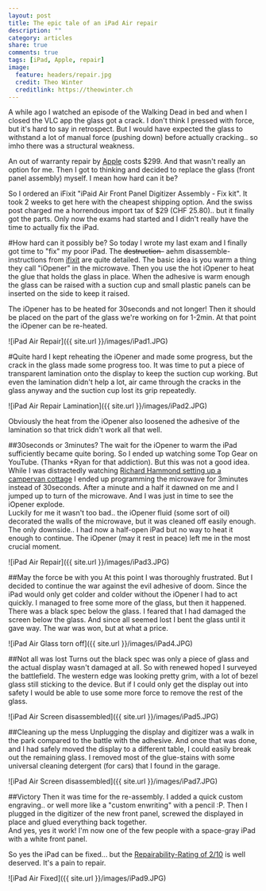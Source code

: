 ```yaml
---
layout: post
title: The epic tale of an iPad Air repair
description: ""
category: articles
share: true
comments: true
tags: [iPad, Apple, repair]
image:
  feature: headers/repair.jpg
  credit: Theo Winter
  creditlink: https://theowinter.ch
---
```


A while ago I watched an episode of the Walking Dead in bed and when I closed the VLC app the glass got a crack. 
I don't think I pressed with force, but it's hard to say in retrospect. But I would have expected the glass to withstand 
a lot of manual force (pushing down) before actually cracking.. so imho there was a structural weakness.
   
An out of warranty repair by [Apple](https://www.apple.com/support/ipad/repair/screen-damage/) costs $299. 
And that wasn't really an option for me. Then I got to thinking and decided to replace the glass (front panel assembly) myself. 
I mean how hard can it be?

So I ordered an iFixit "iPaid Air Front Panel Digitizer Assembly -  Fix kit". It took 2 weeks to get here with the cheapest 
shipping option. And the swiss post charged me a horrendous import tax of $29 (CHF 25.80).. but it finally got the parts. 
Only now the exams had started and I didn't really have the time to actually fix the iPad.

#How hard can it possibly be?
So today I wrote my last exam and I finally got time to "fix" my poor iPad. The <s>destruction-</s> aehm disassemble-instructions from 
[ifixit](https://www.ifixit.com/Guide/iPad+Air+Wi-Fi+Front+Panel+Assembly+Replacement/25038) are quite detailed. The basic idea is 
you warm a thing they call "iOpener" in the microwave. Then you use the hot iOpener to heat the glue that holds the glass in place. 
When the adhesive is warm enough the glass can be raised with a suction cup and small plastic panels can be inserted on the side to keep it raised.

The iOpener has to be heated for 30seconds and not longer! Then it should be placed on the part of the glass we're working on for 1-2min.
At that point the iOpener can be re-heated.

![iPad Air Repair]({{ site.url }}/images/iPad1.JPG) 

#Quite hard
I kept reheating the iOpener and made some progress, but the crack in the glass made some progress too. It was time to 
put a piece of transparent lamination onto the display to keep the suction cup working. But even the lamination didn't 
help a lot, air came through the cracks in the glass anyway and the suction cup lost its grip repeatedly. 

![iPad Air Repair Lamination]({{ site.url }}/images/iPad2.JPG) 

Obviously the heat from the iOpener also loosened the adhesive of the lamination so that trick didn't work all that well.

##30seconds or 3minutes?
The wait for the iOpener to warm the iPad sufficiently became quite boring. So I ended up watching some Top Gear on YouTube. (Thanks +Ryan for that addiction).
But this was not a good idea. While I was distractedly watching [Richard Hammond setting up a campervan cottage](https://www.youtube.com/watch?v=I7g08nwEmyY) I ended up programming
the microwave for 3minutes instead of 30seconds. After a minute and a half it dawned on me and I jumped up to turn of the microwave. And I was just in time to see the 
iOpener explode.  
Luckily for me it wasn't too bad.. the iOpener fluid (some sort of oil) decorated the walls of the microwave, but it was cleaned off easily enough. 
The only downside.. I had now a half-open iPad but no way to heat it enough to continue. The iOpener (may it rest in peace) left me in the most crucial moment.

![iPad Air Repair]({{ site.url }}/images/iPad3.JPG) 

##May the force be with you
At this point I was thoroughly frustrated. But I decided to continue the war against the evil adhesive of doom. Since the iPad would only 
get colder and colder without the iOpener I had to act quickly. I managed to free some more of the glass, but then it happened.  
There was a black spec below the glass. I feared that I had damaged the screen below the glass. And since all seemed lost 
I bent the glass until it gave way. The war was won, but at what a price.

![iPad Air Glass torn off]({{ site.url }}/images/iPad4.JPG) 

##Not all was lost
Turns out the black spec was only a piece of glass and the actual display wasn't damaged at all. So with renewed hoped I 
surveyed the battlefield. The western edge was looking pretty grim, with a lot of bezel glass still sticking to the device. But if 
I could only get the display out into safety I would be able to use some more force to remove the rest of the glass.

![iPad Air Screen disassembled]({{ site.url }}/images/iPad5.JPG) 

##Cleaning up the mess
Unplugging the display and digitizer was a walk in the park compared to the battle with the adhesive. And once that was done, and I had safely 
moved the display to a different table, I could easily break out the remaining glass. I removed most of the glue-stains with some universal cleaning detergent (for cars) 
that I found in the garage. 

![iPad Air Screen disassembled]({{ site.url }}/images/iPad7.JPG) 

##Victory
Then it was time for the re-assembly. I added a quick custom engraving.. or well more like a "custom enwriting" with a pencil :P. 
Then I plugged in the digitizer of the new front panel, screwed the displayed in place and glued everything back together.  
And yes, yes it work! I'm now one of the few people with a space-gray iPad with a white front panel.  

So yes the iPad can be fixed... but the [Repairability-Rating of 2/10](https://www.ifixit.com/Device/iPad_Air_Wi-Fi) is well deserved. It's a pain to repair. 

![iPad Air Fixed]({{ site.url }}/images/iPad9.JPG) 

